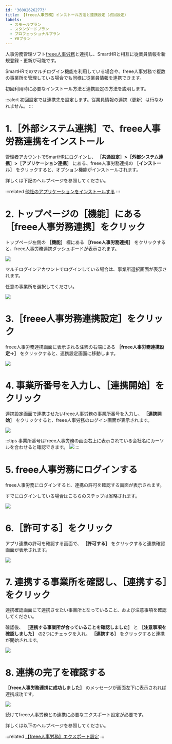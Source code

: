 ```yaml
---
id: '360026262773'
title: 【freee人事労務】インストール方法と連携設定（初回設定）
labels:
  - スモールプラン
  - スタンダードプラン
  - プロフェッショナルプラン
  - ¥0プラン
---
```

人事労務管理ソフト[freee人事労務](https://www.freee.co.jp/hr/)と連携し、SmartHRと相互に従業員情報を新規登録・更新が可能です。

SmartHRでのマルチログイン機能を利用している場合や、freee人事労務で複数の事業所を管理している場合でも同様に従業員情報を連携できます。

初回利用時に必要なインストール方法と連携設定の方法を説明します。

:::alert
初回設定では連携先を設定します。従業員情報の連携（更新）は行なわれません。
:::

# 1.［外部システム連携］で、freee人事労務連携をインストール

管理者アカウントでSmartHRにログインし、 **［共通設定］>［外部システム連携］>［アプリケーション連携］** にある、freee人事労務連携の **［インストール］** をクリックすると、オプション機能がインストールされます。

詳しくは下記のヘルプページを参照してください。

:::related
[他社のアプリケーションをインストールする](https://knowledge.smarthr.jp/hc/ja/articles/4405252726041)
:::

# 2\. トップページの［機能］にある［freee人事労務連携］をクリック

トップページ左側の **［機能］** 欄にある **［freee人事労務連携］** をクリックすると、freee人事労務連携ダッシュボードが表示されます。

![](./screencapture-help-inc-smarthr-jp-2022-02-08-13_44_34-2.png)

マルチログインアカウントでログインしている場合は、事業所選択画面が表示されます。

任意の事業所を選択してください。

![](./__________2021-01-22_10_55_31.png)

# 3.［freee人事労務連携設定］をクリック

freee人事労務連携画面に表示される注釈の右端にある **［freee人事労務連携設定→］** をクリックすると、連携設定画面に移動します。

![](./__________2022-02-08_13_48_54.png)

# 4\. 事業所番号を入力し、［連携開始］をクリック

連携設定画面で連携させたいfreee人事労務の事業所番号を入力し、 **［連携開始］** をクリックすると、freee人事労務のログイン画面が表示されます。

![](./__________2022-02-08_13_52_25.png)

:::tips
事業所番号はfreee人事労務の画面右上に表示されている会社名にカーソルを合わせると確認できます。
![](./__________2022-02-08_15_11_52.png)
:::

# 5\. freee人事労務にログインする

freee人事労務にログインすると、連携の許可を確認する画面が表示されます。

すでにログインしている場合はこちらのステップは省略されます。

![](./accounts_secure_freee_co_jp_login_hr.png)

# 6.［許可する］をクリック

アプリ連携の許可を確認する画面で、 **［許可する］** をクリックすると連携確認画面が表示されます。

![](./__________2022-02-08_18_41_26.png)

# 7\. 連携する事業所を確認し、［連携する］をクリック

連携確認画面にて連携させたい事業所となっていること、および注意事項を確認してください。

確認後、 **［連携する事業所が合っていることを確認しました］** と **［注意事項を確認しました］** の2つにチェックを入れ、 **［連携する］** をクリックすると連携が開始されます。

![](./screencapture-freee-smarthr-plus-freee-companies-new-2022-02-08-18_42_59.png)

# 8\. 連携の完了を確認する

 **［freee人事労務連携に成功しました］** のメッセージが画面左下に表示されれば連携成功です。

![](./__________2022-02-08_18_44_49.png)

続けてfreee人事労務との連携に必要なエクスポート設定が必要です。

詳しくは以下のヘルプページを参照してください。

:::related
[【freee人事労務】エクスポート設定](https://knowledge.smarthr.jp/hc/ja/articles/360026104234)
:::
